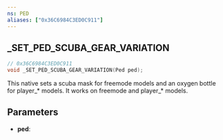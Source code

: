 ```yaml
---
ns: PED
aliases: ["0x36C6984C3ED0C911"]
---
```

## _SET_PED_SCUBA_GEAR_VARIATION

```c
// 0x36C6984C3ED0C911
void _SET_PED_SCUBA_GEAR_VARIATION(Ped ped);
```

This native sets a scuba mask for freemode models and an oxygen bottle for player_* models.
It works on freemode and player_* models. 

## Parameters
* **ped**: 

